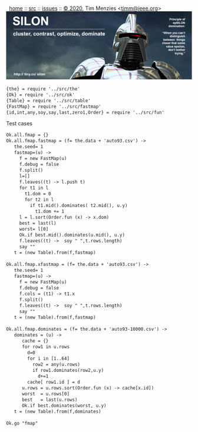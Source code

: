<a name=top></a><p>       
&nbsp;&nbsp;[home](http://tiny.cc/silon#top) ::
[src](https://github.com/timm/silon/raw/master/src) ::
[issues](http://tiny.cc/silon) ::
<a href="https://github.com/timm/silon/raw/master/raw/master/LICENSE.md">&copy; 2020</a>, Tim Menzies <<a href="mailto:timm@ieee.org">timm&commat;ieee.org</a>>
<br> [<img width=900 src="https://github.com/timm/silon/raw/master/etc/img/banner.jpg">](http://tiny.cc/silon)<br>


    {the} = require '../src/the'
    {Ok} = require '../src/ok'
    {Table} = require '../src/table'
    {FastMap} = require '../src/fastmap'
    {id,int,any,soy,say,last,zero1,Order} = require '../src/fun'

Test cases

    Ok.all.fmap = {}
    Ok.all.fmap.fastmap = (f= the.data + 'auto93.csv') ->
       the.seed= 1
       fastmap=(u) ->
         f = new FastMap(u)
         f.debug = false
         f.split()
         l=[]
         f.leaves((t) -> l.push t)
         for t1 in l
           t1.dom = 0
           for t2 in l
             if t1.mid().dominates( t2.mid(), u.y)
               t1.dom += 1
         l = l.sort(Order.fun (x) -> x.dom)
         best = last(l)
         worst= l[0]
         Ok.if best.mid().dominates(u.mid(), u.y)
         f.leaves((t) ->  soy " ",t.rows.length)
         say ""
       t = (new Table).from(f,fastmap)

    Ok.all.fmap.xfastmap = (f= the.data + 'auto93.csv') ->
       the.seed= 1
       fastmap=(u) ->
         f = new FastMap(u)
         f.debug = false
         f.cols = (t1) -> t1.x
         f.split()
         f.leaves((t) ->  soy " ",t.rows.length)
         say ""
       t = (new Table).from(f,fastmap)

    Ok.all.fmap.dominates = (f= the.data + 'auto93-10000.csv') ->
       dominates = (u) ->
          cache = {}
          for row1 in u.rows
            d=0
            for i in [1..64]
              row2 = any(u.rows)
              if row1.dominates(row2,u.y) 
                d+=1
            cache[ row1.id ] = d
          u.rows = u.rows.sort(Order.fun (x) -> cache[x.id])
          worst  = u.rows[0]
          best   = last(u.rows)
          Ok.if best.dominates(worst, u.y)
       t = (new Table).from(f,dominates)

    Ok.go "fmap"
